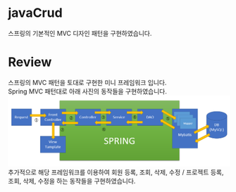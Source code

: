 # javaCrud
스프링의 기본적인 MVC 디자인 패턴을 구현하였습니다.

# Review
스프링의 MVC 패턴을 토대로 구현한 미니 프레임워크 입니다. <br />
Spring MVC 패턴대로 아래 사진의 동작들을 구현하였습니다. <br />
![사진1](./img/spring.png)
추가적으로 해당 프레임워크를 이용하여 회원 등록, 조회, 삭제, 수정 / 프로젝트 등록, 조회, 삭제, 수정을 하는 동작들을 구현하였습니다.
